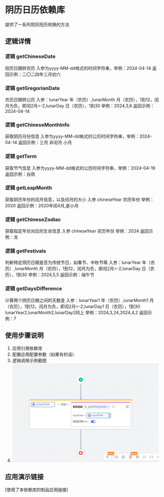 # 阴历日历依赖库
提供了一系列阴历阳历转换的方法

## 逻辑详情

### 逻辑 getChineseDate

阳历日期转农历
入参为yyyy-MM-dd格式的时间字符串，举例：2024-04-14
返回示例：二〇二四年三月初六

### 逻辑 getGregorianDate

农历日期转公历
入参：lunarYear  年（农历）,lunarMonth 月（农历），1到12，闰月为负，即闰2月=-2,lunarDay   日（农历），1到30  举例：2024,3,6
返回示例：2024-04-14

### 逻辑 getChineseMonthInfo

获取阴历月份信息
入参为yyyy-MM-dd格式的公历时间字符串，举例：2024-04-14
返回示例：三月 非闰月 小月

### 逻辑 getTerm

获取节气信息
入参为yyyy-MM-dd格式的公历时间字符串，举例：2024-04-19
返回示例：谷雨

### 逻辑 getLeapMonth

获取阴历年份的闰月信息，以及闰月的大小
入参 chineseYear 农历年份 举例：2020
返回示例：2020年闰4月,是小月

### 逻辑 getChineseZodiac

获取指定年份对应的生肖信息
入参 chineseYear 农历年份 举例：2024
返回示例：龙

### 逻辑 getFestivals

判断特定阴历日期是否为传统节日，如春节、中秋节等
入参：lunarYear  年（农历）,lunarMonth 月（农历），1到12，闰月为负，即闰2月=-2,lunarDay   日（农历），1到30  举例：2024,5,5
返回示例：端午节

### 逻辑 getDaysDifference

计算两个阴历日期之间的天数差
入参：lunarYear1  年（农历）,lunarMonth1 月（农历），1到12，闰月为负，即闰2月=-2,lunarDay1   日（农历），1到30 
      lunarYear2,lunarMonth2,lunarDay2同上 举例：2024,3,24,2024,4,2
返回示例：7

## 使用步骤说明

1.  应用引用依赖库
2.  配置应用配置参数（如果有的话）
3.  逻辑调用示例截图
4.  ![20240414180523.png](20240414180523.png)

## 应用演示链接

[使用了本依赖库的制品应用链接]
